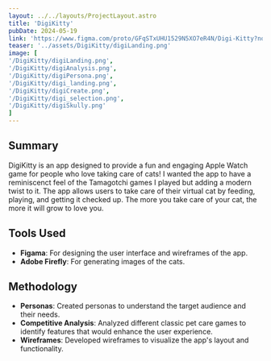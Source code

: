 ```yaml
--- 
layout: ../../layouts/ProjectLayout.astro
title: 'DigiKitty'
pubDate: 2024-05-19
link: 'https://www.figma.com/proto/GFqSTxUHU1529N5XO7eR4N/Digi-Kitty?node-id=1-726&t=ZVhnDUdhjLHzKoKN-1'
teaser: '../assets/DigiKitty/digiLanding.png'
image: [
'/DigiKitty/digiLanding.png',
'/DigiKitty/digiAnalysis.png',
'/DigiKitty/digiPersona.png',
'/DigiKitty/digi_landing.png',
'/DigiKitty/digiCreate.png',
'/DigiKitty/digi_selection.png',
'/DigiKitty/digiSkully.png'
]
---
```


## Summary
DigiKitty is an app designed to provide a fun and engaging Apple Watch game for people who love taking care of cats! I wanted the app to have a reminiscenct feel of the Tamagotchi games I played but adding a modern twist to it. The app allows users to take care of their virtual cat by feeding, playing, and getting it checked up. The more you take care of your cat, the more it will grow to love you.

## Tools Used
- **Figama**: For designing the user interface and wireframes of the app.
- **Adobe Firefly**: For generating images of the cats. 

## Methodology
- **Personas**: Created personas to understand the target audience and their needs.
- **Competitive Analysis**: Analyzed different classic pet care games to identify features that would enhance the user experience.
- **Wireframes**: Developed wireframes to visualize the app's layout and functionality.
